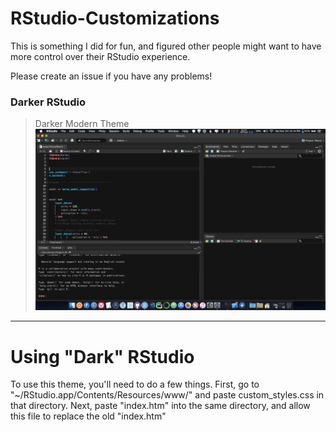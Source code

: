 # RStudio-Customizations

This is something I did for fun, and figured other people might want to have more control over their RStudio experience.

Please create an issue if you have any problems!

### Darker RStudio

> Darker Modern Theme
![DarkRStudio](images/dark-rstudio.png)

<hr>

# Using "Dark" RStudio
To use this theme, you'll need to do a few things. First, go to "~/RStudio.app/Contents/Resources/www/" and paste custom_styles.css in that directory. Next, paste "index.htm" into the same directory, and allow this file to replace the old "index.htm"
